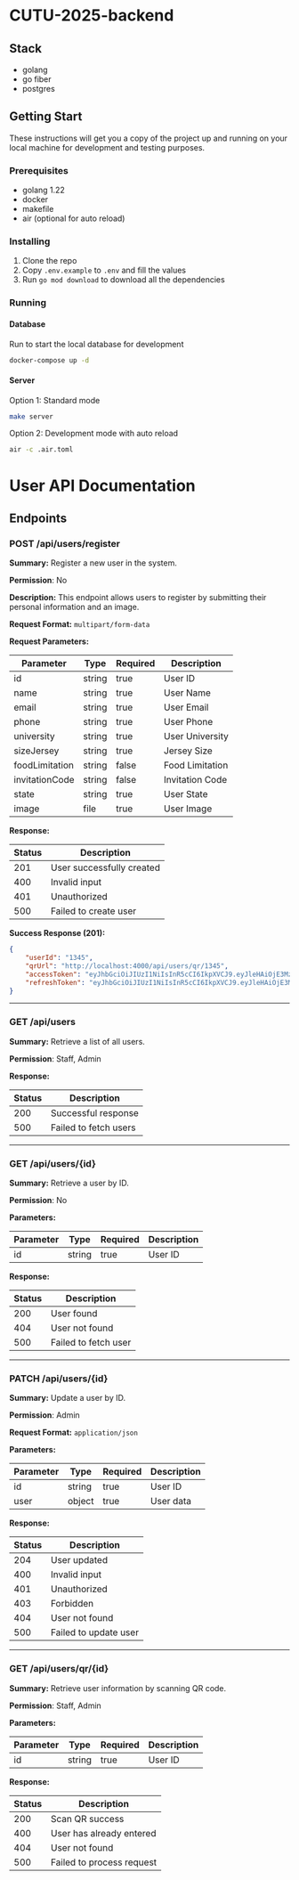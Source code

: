 # CUTU-2025-backend

## Stack
- golang
- go fiber
- postgres

## Getting Start
These instructions will get you a copy of the project up and running on your local machine for development and testing purposes.

### Prerequisites
- golang 1.22
- docker
- makefile
- air (optional for auto reload)

### Installing
1. Clone the repo
2. Copy `.env.example` to `.env` and fill the values
3. Run `go mod download` to download all the dependencies

### Running
#### Database
Run to start the local database for development
```sh
docker-compose up -d
```

#### Server
Option 1: Standard mode
```bash
make server
```
Option 2: Development mode with auto reload
```bash
air -c .air.toml
```

# User API Documentation

## Endpoints

### POST /api/users/register

**Summary:**
Register a new user in the system.

**Permission**: No

**Description:**
This endpoint allows users to register by submitting their personal information and an image.

**Request Format:** `multipart/form-data`

**Request Parameters:**

| Parameter      | Type   | Required | Description           |
|----------------|--------|----------|-----------------------|
| id             | string | true     | User ID               |
| name           | string | true     | User Name             |
| email          | string | true     | User Email            |
| phone          | string | true     | User Phone            |
| university     | string | true     | User University       |
| sizeJersey     | string | true     | Jersey Size           |
| foodLimitation | string | false    | Food Limitation       |
| invitationCode | string | false    | Invitation Code       |
| state          | string | true     | User State            |
| image          | file   | true     | User Image            |

**Response:**

| Status | Description              |
|--------|--------------------------|
| 201    | User successfully created|
| 400    | Invalid input            |
| 401    | Unauthorized             |
| 500    | Failed to create user    |

**Success Response (201):**
```json
{
    "userId": "1345",
    "qrUrl": "http://localhost:4000/api/users/qr/1345",
    "accessToken": "eyJhbGciOiJIUzI1NiIsInR5cCI6IkpXVCJ9.eyJleHAiOjE3Mzc1MzMxNTQsInJvbGUiOiJzdGFmZiIsInVzZXJJZCI6IjEzNDUifQ.fdFfvVg--OdPqQK4iCSRx0PIY0IOlPjyojLjhvl9N4Q",
    "refreshToken": "eyJhbGciOiJIUzI1NiIsInR5cCI6IkpXVCJ9.eyJleHAiOjE3MzgxMzUyNTQsInJvbGUiOiJzdGFmZiIsInVzZXJJZCI6IjEzNDUifQ.HSyizL_f-0hetCaKtNtxTcDVu8zvfwpwFUanKI0n_Gw"
}
```

---

### GET /api/users

**Summary:**
Retrieve a list of all users.

**Permission**: Staff, Admin

**Response:**

| Status | Description              |
|--------|--------------------------|
| 200    | Successful response      |
| 500    | Failed to fetch users    |

---

### GET /api/users/{id}

**Summary:**
Retrieve a user by ID.

**Permission**: No

**Parameters:**

| Parameter | Type   | Required | Description |
|-----------|--------|----------|-------------|
| id        | string | true     | User ID     |

**Response:**

| Status | Description      |
|--------|------------------|
| 200    | User found       |
| 404    | User not found   |
| 500    | Failed to fetch user |

---

### PATCH /api/users/{id}

**Summary:**
Update a user by ID.

**Permission**: Admin

**Request Format:** `application/json`

**Parameters:**

| Parameter | Type   | Required | Description |
|-----------|--------|----------|-------------|
| id        | string | true     | User ID     |
| user      | object | true     | User data   |

**Response:**

| Status | Description      |
|--------|------------------|
| 204    | User updated     |
| 400    | Invalid input    |
| 401    | Unauthorized     |
| 403    | Forbidden        |
| 404    | User not found   |
| 500    | Failed to update user |

---

### GET /api/users/qr/{id}

**Summary:**
Retrieve user information by scanning QR code.

**Permission**: Staff, Admin

**Parameters:**

| Parameter | Type   | Required | Description |
|-----------|--------|----------|-------------|
| id        | string | true     | User ID     |

**Response:**

| Status | Description                        |
|--------|------------------------------------|
| 200    | Scan QR success                    |
| 400    | User has already entered           |
| 404    | User not found                     |
| 500    | Failed to process request          |

